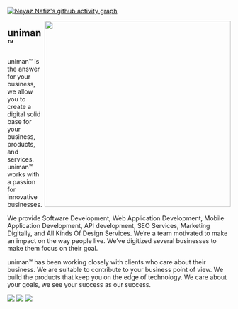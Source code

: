 [![Neyaz Nafiz's github activity graph](https://github-readme-activity-graph.vercel.app/graph?username=uniman&theme=react-dark&bg_color=dark&color=777777&line=5194f0&point=5194f0&hide_border=true)](https://github.com/ashutosh00710/github-readme-activity-graph)

<img src="https://github-readme-stats.vercel.app/api?username=uniman&show_icons=true&theme=graywhite&line_height=38" width="420" align="right">

 <div align="left">

## uniman™

uniman™ is the answer for your business, we allow you to create a digital solid base for your business, products, and services. uniman™ works with a passion for innovative businesses.

We provide Software Development, Web Application Development, Mobile Application Development, API development, SEO Services, Marketing Digitally, and All Kinds Of Design Services. We’re a team motivated to make an impact on the way people live. We’ve digitized several businesses to make them focus on their goal.

uniman™ has been working closely with clients who care about their business. We are suitable to contribute to your business point of view. We build the products that keep you on the edge of technology. We care about your goals, we see your success as our success.

</div>

<a href="https://uniman.xyz/" target="_blank"><img src="https://img.shields.io/badge/www.uniman.xyz-white?style=for-the-badge&logoColor=000000"></a> 
<a href="https://www.linkedin.com/company/uniman-sc" target="_blank"><img src="https://img.shields.io/badge/LinkedIn-0077B5?style=for-the-badge&logo=linkedin&logoColor=white"></a>
<a href="https://www.facebook.com/unima.xyz" target="_blank"><img src="https://img.shields.io/badge/Facebook-1877F2?style=for-the-badge&logo=facebook&logoColor=white"></a>
